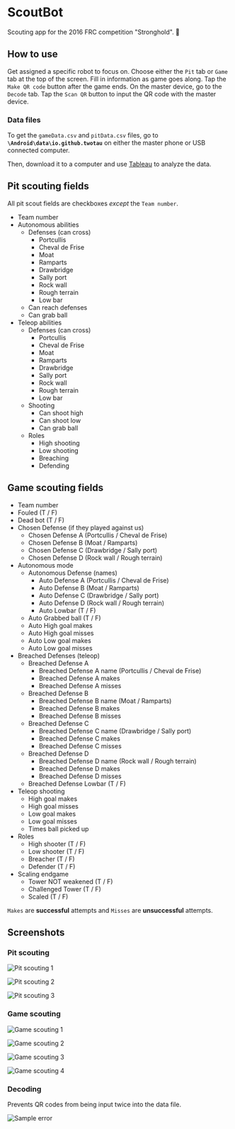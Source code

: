 # ScoutBot

Scouting app for the 2016 FRC competition "Stronghold". :eyes:

## How to use
Get assigned a specific robot to focus on.
Choose either the `Pit` tab or `Game` tab at the top of the screen.
Fill in information as game goes along.
Tap the `Make QR code` button after the game ends.
On the master device, go to the `Decode` tab.
Tap the `Scan QR` button to input the QR code with the master device.

### Data files
To get the `gameData.csv` and `pitData.csv` files, go to **`\Android\data\io.github.twotau`** on either the master phone or USB connected computer.

Then, download it to a computer and use [Tableau](http://www.tableau.com/) to analyze the data.

## Pit scouting fields
All pit scout fields are checkboxes *except* the `Team number`.

* Team number
* Autonomous abilities
    * Defenses (can cross)
        * Portcullis
        * Cheval de Frise
        * Moat
        * Ramparts
        * Drawbridge
        * Sally port
        * Rock wall
        * Rough terrain
        * Low bar
    * Can reach defenses
    * Can grab ball
* Teleop abilities
    * Defenses (can cross)
        * Portcullis
        * Cheval de Frise
        * Moat
        * Ramparts
        * Drawbridge
        * Sally port
        * Rock wall
        * Rough terrain
        * Low bar
    * Shooting
        * Can shoot high
        * Can shoot low
        * Can grab ball
    * Roles
        * High shooting
        * Low shooting
        * Breaching
        * Defending

## Game scouting fields
* Team number
* Fouled (T / F)
* Dead bot (T / F)
* Chosen Defense (if they played against us)
  * Chosen Defense A (Portcullis / Cheval de Frise)
  * Chosen Defense B (Moat / Ramparts)
  * Chosen Defense C (Drawbridge / Sally port)
  * Chosen Defense D (Rock wall / Rough terrain)
* Autonomous mode
    * Autonomous Defense (names)
        * Auto Defense A (Portcullis / Cheval de Frise)
        * Auto Defense B (Moat / Ramparts)
        * Auto Defense C (Drawbridge / Sally port)
        * Auto Defense D (Rock wall / Rough terrain)
        * Auto Lowbar (T / F)
    * Auto Grabbed ball (T / F)
    * Auto High goal makes
    * Auto High goal misses
    * Auto Low goal makes
    * Auto Low goal misses
* Breached Defenses (teleop)
    * Breached Defense A
        * Breached Defense A name (Portcullis / Cheval de Frise)
        * Breached Defense A makes
        * Breached Defense A misses
    * Breached Defense B
        * Breached Defense B name (Moat / Ramparts)
        * Breached Defense B makes
        * Breached Defense B misses
    * Breached Defense C
        * Breached Defense C name (Drawbridge / Sally port)
        * Breached Defense C makes
        * Breached Defense C misses
    * Breached Defense D
        * Breached Defense D name (Rock wall / Rough terrain)
        * Breached Defense D makes
        * Breached Defense D misses
    * Breached Defense Lowbar (T / F)
* Teleop shooting
    * High goal makes
    * High goal misses
    * Low goal makes
    * Low goal misses
    * Times ball picked up
* Roles
    * High shooter (T / F)
    * Low shooter (T / F)
    * Breacher (T / F)
    * Defender (T / F)
* Scaling endgame
    * Tower NOT weakened (T / F)
    * Challenged Tower (T / F)
    * Scaled (T / F)

`Makes` are **successful** attempts and `Misses` are **unsuccessful** attempts.

## Screenshots

### Pit scouting

![Pit scouting 1](https://cloud.githubusercontent.com/assets/14433542/13544256/cf5e30c8-e228-11e5-8e32-8969faf911f4.png)

![Pit scouting 2](https://cloud.githubusercontent.com/assets/14433542/13544279/1ccb08b8-e229-11e5-93dd-5c77c530b47e.png)

![Pit scouting 3](https://cloud.githubusercontent.com/assets/14433542/13544307/4ba5d780-e229-11e5-98e4-5810d42e0211.png)

### Game scouting

![Game scouting 1](https://cloud.githubusercontent.com/assets/14433542/13544322/784a162a-e229-11e5-8426-81bdef687676.png)

![Game scouting 2](https://cloud.githubusercontent.com/assets/14433542/13544330/93bd4b20-e229-11e5-8eda-c73d38a7fb9e.png)

![Game scouting 3](https://cloud.githubusercontent.com/assets/14433542/13544345/aa24ac82-e229-11e5-84b7-b0fdb3166a66.png)

![Game scouting 4](https://cloud.githubusercontent.com/assets/14433542/13544354/c154135c-e229-11e5-97bd-3c15468a306b.png)

### Decoding

Prevents QR codes from being input twice into the data file.

![Sample error](https://cloud.githubusercontent.com/assets/14433542/13544370/fcc8b668-e229-11e5-85eb-5870e9dfecc0.png)
